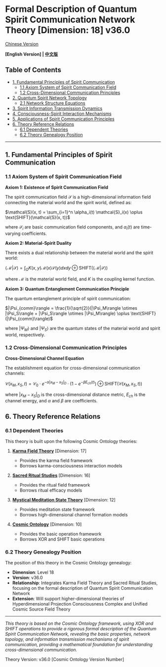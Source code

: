 # Formal Description of Quantum Spirit Communication Network Theory [Dimension: 18] v36.0

[Chinese Version](formal_theory_quantum_spirit_communication_network.md)

**[English Version] | [中文版](formal_theory_quantum_spirit_communication_network.md)**

## Table of Contents

- [1. Fundamental Principles of Spirit Communication](#1-fundamental-principles-of-spirit-communication)
  - [1.1 Axiom System of Spirit Communication Field](#11-axiom-system-of-spirit-communication-field)
  - [1.2 Cross-Dimensional Communication Principles](#12-cross-dimensional-communication-principles)
- [2. Quantum Spirit Network Topology](#2-quantum-spirit-network-topology)
  - [2.1 Network Structure Equations](#21-network-structure-equations)
- [3. Spirit Information Transmission Dynamics](#3-spirit-information-transmission-dynamics)
- [4. Consciousness-Spirit Interaction Mechanisms](#4-consciousness-spirit-interaction-mechanisms)
- [5. Applications of Spirit Communication Principles](#5-applications-of-spirit-communication-principles)
- [6. Theory Reference Relations](#6-theory-reference-relations)
  - [6.1 Dependent Theories](#61-dependent-theories)
  - [6.2 Theory Genealogy Position](#62-theory-genealogy-position)

---

## 1. Fundamental Principles of Spirit Communication

### 1.1 Axiom System of Spirit Communication Field

**Axiom 1: Existence of Spirit Communication Field**

The spirit communication field $`\mathcal{S}`$ is a high-dimensional information field connecting the material world and the spirit world, defined as:

$`\mathcal{S}(x, t) = \sum_{i=1}^n \alpha_i(t) \mathcal{S}_i(x) \oplus \text{SHIFT}(\mathcal{S}(x, t))`$

where $`\mathcal{S}_i`$ are basic communication field components, and $`\alpha_i(t)`$ are time-varying coefficients.

**Axiom 2: Material-Spirit Duality**

There exists a dual relationship between the material world and the spirit world:

$`\langle \mathcal{M} | \mathcal{S} \rangle = \int_{\Omega} K(x, y) \mathcal{M}(x) \mathcal{S}(y) dx dy \oplus \text{SHIFT}(\langle \mathcal{M} | \mathcal{S} \rangle)`$

where $`\mathcal{M}`$ is the material world field, and $`K`$ is the coupling kernel function.

**Axiom 3: Quantum Entanglement Communication Principle**

The quantum entanglement principle of spirit communication:

$`|\Psi_{comm}\rangle = \frac{1}{\sqrt{2}}(|\Psi_M\rangle \otimes |\Psi_S\rangle + |\Psi_S\rangle \otimes |\Psi_M\rangle) \oplus \text{SHIFT}(|\Psi_{comm}\rangle)`$

where $`|\Psi_M\rangle`$ and $`|\Psi_S\rangle`$ are the quantum states of the material world and spirit world, respectively.

### 1.2 Cross-Dimensional Communication Principles

**Cross-Dimensional Channel Equation**

The establishment equation for cross-dimensional communication channels:

$`\mathcal{C}(x_M, x_S, t) = \mathcal{C}_0 \cdot e^{-\alpha|x_M-x_S|_D} \cdot (1 - e^{-\beta E_{ch}(t)}) \oplus \text{SHIFT}(\mathcal{C}(x_M, x_S, t))`$

where $`|x_M-x_S|_D`$ is the cross-dimensional distance metric, $`E_{ch}`$ is the channel energy, and $`\alpha`$ and $`\beta`$ are coefficients.

## 6. Theory Reference Relations

### 6.1 Dependent Theories

This theory is built upon the following Cosmic Ontology theories:

1. **[Karma Field Theory](formal_theory_karma_field_theory_en.md)** [Dimension: 17]
   - Provides the karma field framework
   - Borrows karma-consciousness interaction models

2. **[Sacred Ritual Studies](formal_theory_sacred_ritual_en.md)** [Dimension: 16]
   - Provides the ritual field framework
   - Borrows ritual efficacy models

3. **[Mystical Meditation State Theory](formal_theory_mystical_meditation_en.md)** [Dimension: 12]
   - Provides meditation state framework
   - Borrows high-dimensional channel formation models

4. **[Cosmic Ontology](formal_theory_cosmic_ontology_en.md)** [Dimension: 10]
   - Provides the basic operation framework
   - Borrows XOR and SHIFT basic operations

### 6.2 Theory Genealogy Position

The position of this theory in the Cosmic Ontology genealogy:

- **Dimension**: Level 18
- **Version**: v36.0
- **Relationship**: Integrates Karma Field Theory and Sacred Ritual Studies, focusing on the formal description of Quantum Spirit Communication Network
- **Extension**: Will support higher-dimensional theories of Hyperdimensional Projection Consciousness Complex and Unified Cosmic Source Field Theory

---

*This theory is based on the Cosmic Ontology framework, using XOR and SHIFT operations to provide a rigorous formal description of the Quantum Spirit Communication Network, revealing the basic properties, network topology, and information transmission mechanisms of spirit communication, providing a mathematical foundation for understanding cross-dimensional communication.*

Theory Version: v36.0 [Cosmic Ontology Version Number] 